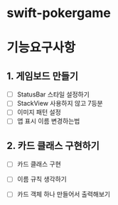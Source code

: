 # swift-pokergame

# 기능요구사항
## 1. 게임보드 만들기
- [ ] StatusBar 스타일 설정하기
- [ ] StackView 사용하지 않고 7등분
- [ ] 이미지 패턴 설정
- [ ] 앱 표시 이름 변경하는법

## 2. 카드 클래스 구현하기
- [ ] 카드 클래스 구현
- [ ] 이름 규칙 생각하기
- [ ] 카드 객체 하나 만들어서 출력해보기

 